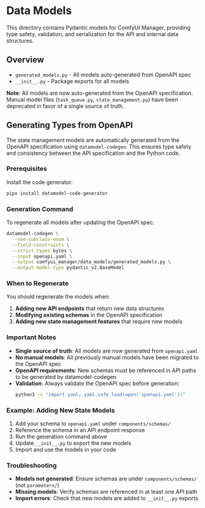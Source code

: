 # Data Models

This directory contains Pydantic models for ComfyUI Manager, providing type safety, validation, and serialization for the API and internal data structures.

## Overview

- `generated_models.py` - All models auto-generated from OpenAPI spec
- `__init__.py` - Package exports for all models

**Note**: All models are now auto-generated from the OpenAPI specification. Manual model files (`task_queue.py`, `state_management.py`) have been deprecated in favor of a single source of truth.

## Generating Types from OpenAPI

The state management models are automatically generated from the OpenAPI specification using `datamodel-codegen`. This ensures type safety and consistency between the API specification and the Python code.

### Prerequisites

Install the code generator:
```bash
pipx install datamodel-code-generator
```

### Generation Command

To regenerate all models after updating the OpenAPI spec:

```bash
datamodel-codegen \
  --use-subclass-enum \
  --field-constraints \
  --strict-types bytes \
  --input openapi.yaml \
  --output comfyui_manager/data_models/generated_models.py \
  --output-model-type pydantic_v2.BaseModel
```

### When to Regenerate

You should regenerate the models when:

1. **Adding new API endpoints** that return new data structures
2. **Modifying existing schemas** in the OpenAPI specification  
3. **Adding new state management features** that require new models

### Important Notes

- **Single source of truth**: All models are now generated from `openapi.yaml`
- **No manual models**: All previously manual models have been migrated to the OpenAPI spec
- **OpenAPI requirements**: New schemas must be referenced in API paths to be generated by datamodel-codegen
- **Validation**: Always validate the OpenAPI spec before generation:
  ```bash
  python3 -c "import yaml; yaml.safe_load(open('openapi.yaml'))"
  ```

### Example: Adding New State Models

1. Add your schema to `openapi.yaml` under `components/schemas/`
2. Reference the schema in an API endpoint response
3. Run the generation command above
4. Update `__init__.py` to export the new models
5. Import and use the models in your code

### Troubleshooting

- **Models not generated**: Ensure schemas are under `components/schemas/` (not `parameters/`)
- **Missing models**: Verify schemas are referenced in at least one API path
- **Import errors**: Check that new models are added to `__init__.py` exports
